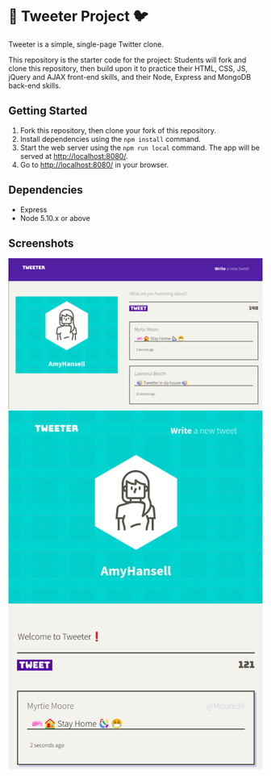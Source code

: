 # :speech_balloon: Tweeter Project :bird:

Tweeter is a simple, single-page Twitter clone.

This repository is the starter code for the project: Students will fork and clone this repository, then build upon it to practice their HTML, CSS, JS, jQuery and AJAX front-end skills, and their Node, Express and MongoDB back-end skills.

## Getting Started

1. Fork this repository, then clone your fork of this repository.
2. Install dependencies using the `npm install` command.
3. Start the web server using the `npm run local` command. The app will be served at <http://localhost:8080/>.
4. Go to <http://localhost:8080/> in your browser.

## Dependencies

- Express
- Node 5.10.x or above

## Screenshots

!["Screenshot of desktop page"](https://github.com/hernandez87v/tweeter/blob/master/docs/desktop-tweeter-page.png?raw=true)
!["Screenshot of mobile page with hover oer tweet enabled to see @usernames"](https://github.com/hernandez87v/tweeter/blob/master/docs/hover-mobile-tweeter-page.png?raw=true)
